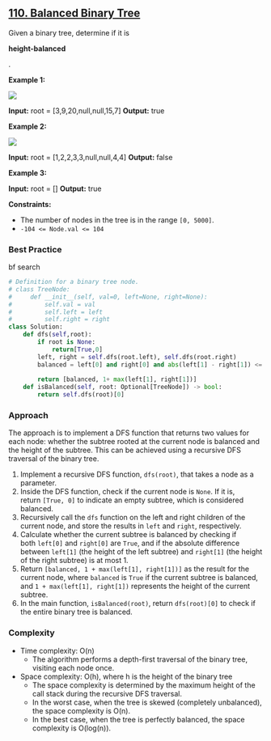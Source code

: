 ## [110. Balanced Binary Tree](https://leetcode.com/problems/balanced-binary-tree/)

Given a binary tree, determine if it is 

**height-balanced**

.

**Example 1:**

![](https://assets.leetcode.com/uploads/2020/10/06/balance_1.jpg)

**Input:** root = [3,9,20,null,null,15,7]
**Output:** true

**Example 2:**

![](https://assets.leetcode.com/uploads/2020/10/06/balance_2.jpg)

**Input:** root = [1,2,2,3,3,null,null,4,4]
**Output:** false

**Example 3:**

**Input:** root = []
**Output:** true

**Constraints:**

- The number of nodes in the tree is in the range `[0, 5000]`.
- `-104 <= Node.val <= 104`

### Best Practice

bf search

```python
# Definition for a binary tree node.
# class TreeNode:
#     def __init__(self, val=0, left=None, right=None):
#         self.val = val
#         self.left = left
#         self.right = right
class Solution:
    def dfs(self,root):
        if root is None:
            return[True,0]
        left, right = self.dfs(root.left), self.dfs(root.right)
        balanced = left[0] and right[0] and abs(left[1] - right[1]) <= 1
        
        return [balanced, 1+ max(left[1], right[1])]
    def isBalanced(self, root: Optional[TreeNode]) -> bool:
        return self.dfs(root)[0]
```

### Approach

The approach is to implement a DFS function that returns two values for each node: whether the subtree rooted at the current node is balanced and the height of the subtree. This can be achieved using a recursive DFS traversal of the binary tree.

1. Implement a recursive DFS function, `dfs(root)`, that takes a node as a parameter.
2. Inside the DFS function, check if the current node is `None`. If it is, return `[True, 0]` to indicate an empty subtree, which is considered balanced.
3. Recursively call the `dfs` function on the left and right children of the current node, and store the results in `left` and `right`, respectively.
4. Calculate whether the current subtree is balanced by checking if both `left[0]` and `right[0]` are `True`, and if the absolute difference between `left[1]` (the height of the left subtree) and `right[1]` (the height of the right subtree) is at most 1.
5. Return `[balanced, 1 + max(left[1], right[1])]` as the result for the current node, where `balanced` is `True` if the current subtree is balanced, and `1 + max(left[1], right[1])` represents the height of the current subtree.
6. In the main function, `isBalanced(root)`, return `dfs(root)[0]` to check if the entire binary tree is balanced.

### Complexity

- Time complexity: O(n)
  - The algorithm performs a depth-first traversal of the binary tree, visiting each node once.
- Space complexity: O(h), where h is the height of the binary tree
  - The space complexity is determined by the maximum height of the call stack during the recursive DFS traversal.
  - In the worst case, when the tree is skewed (completely unbalanced), the space complexity is O(n).
  - In the best case, when the tree is perfectly balanced, the space complexity is O(log(n)).
